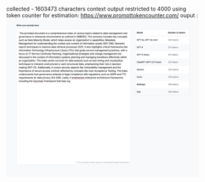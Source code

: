 collected - 1603473 characters
context output restricted to 4000
using token counter for estimation: https://www.prompttokencounter.com/ 
ouput : ![alt text](image.png)

